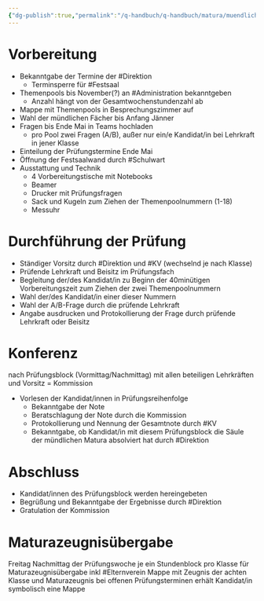 ```yaml
---
{"dg-publish":true,"permalink":"/q-handbuch/q-handbuch/matura/muendliche-reifepruefung/"}
---
```


# Vorbereitung
* Bekanntgabe der Termine der #Direktion 
	* Terminsperre für #Festsaal
* Themenpools bis November(?) an #Administration bekanntgeben
	* Anzahl hängt von der Gesamtwochenstundenzahl ab
* Mappe mit Themenpools in Besprechungszimmer auf
* Wahl der mündlichen Fächer bis Anfang Jänner
* Fragen bis Ende Mai in Teams hochladen
	* pro Pool zwei Fragen (A/B), außer nur ein/e Kandidat/in bei Lehrkraft in jener Klasse
* Einteilung der Prüfungstermine Ende Mai
* Öffnung der Festsaalwand durch #Schulwart
* Ausstattung und Technik
	* 4 Vorbereitungstische mit Notebooks
	* Beamer
	* Drucker mit Prüfungsfragen
	* Sack und Kugeln zum Ziehen der Themenpoolnummern (1-18)
	* Messuhr
# Durchführung der Prüfung
* Ständiger Vorsitz durch #Direktion und #KV (wechselnd je nach Klasse)
* Prüfende Lehrkraft und Beisitz im Prüfungsfach
* Begleitung der/des Kandidat/in zu Beginn der 40minütigen Vorbereitungszeit zum Ziehen der zwei Themenpoolnummern
* Wahl der/des Kandidat/in einer dieser Nummern
* Wahl der A/B-Frage durch die prüfende Lehrkraft
* Angabe ausdrucken und Protokollierung der Frage durch prüfende Lehrkraft oder Beisitz
# Konferenz
nach Prüfungsblock (Vormittag/Nachmittag) mit allen beteiligen Lehrkräften und Vorsitz = Kommission
* Vorlesen der Kandidat/innen in Prüfungsreihenfolge
	* Bekanntgabe der Note
	* Beratschlagung der Note durch die Kommission
	* Protokollierung und Nennung der Gesamtnote durch #KV 
	* Bekanntgabe, ob Kandidat/in mit diesem Prüfungsblock die Säule der mündlichen Matura absolviert hat durch #Direktion 
# Abschluss
* Kandidat/innen des Prüfungsblock werden hereingebeten
* Begrüßung und Bekanntgabe der Ergebnisse durch #Direktion 
* Gratulation der Kommission
# Maturazeugnisübergabe
Freitag Nachmittag der Prüfungswoche je ein Stundenblock pro Klasse für Maturazeugnisübergabe inkl #Elternverein
Mappe mit Zeugnis der achten Klasse und Maturazeugnis
bei offenen Prüfungsterminen erhält Kandidat/in symbolisch eine Mappe